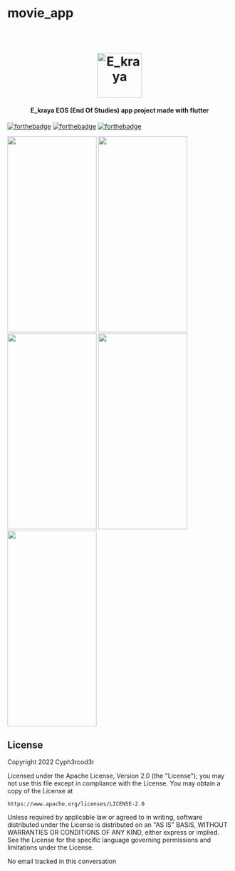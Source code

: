 # movie_app

<h1 align="center">
  <br>
  <a href="https://github.com/AbderrazakOuldlhadj/movie_app"><img src="https://github.com/AbderrazakOuldlhadj/movie_app/blob/main/assets/icons/app_icon.png" alt="E_kraya" width="100"></a>
 
</h1>
 
<h4 align="center">E_kraya  EOS (End Of Studies) app project made with flutter</h4>
 
[![forthebadge](https://forthebadge.com/images/badges/built-for-android.svg)](https://forthebadge.com) [![forthebadge](https://forthebadge.com/images/badges/open-source.svg)](https://forthebadge.com) [![forthebadge](https://forthebadge.com/images/badges/contains-tasty-spaghetti-code.svg)](https://forthebadge.com)
 
<p>
<img src="https://raw.githubusercontent.com/Belveloper/e_kraya/master/Screenshot_20220926-193133.jpg" width="200" height="440"/>
<img src="https://raw.githubusercontent.com/Belveloper/e_kraya/master/Screenshot_20220926-193141.jpg" width="200" height="440"/>
<img src="https://raw.githubusercontent.com/Belveloper/e_kraya/master/Screenshot_20220926-193138.jpg" width="200" height="440"/>
<img src="https://raw.githubusercontent.com/Belveloper/e_kraya/e3c3b8d574d9c0a0a36aa6bd487a448b98a5c3d5/Screenshot_20220927-000202.jpg" width="200" height="440"/>
<img src="https://raw.githubusercontent.com/Belveloper/e_kraya/e3c3b8d574d9c0a0a36aa6bd487a448b98a5c3d5/Screenshot_20220927-000217.jpg" width="200" height="440"/>


</p>
 
## License
 
<p>
Copyright 2022 Cyph3rcod3r
 
Licensed under the Apache License, Version 2.0 (the "License");
you may not use this file except in compliance with the License.
You may obtain a copy of the License at
 
    https://www.apache.org/licenses/LICENSE-2.0
 
Unless required by applicable law or agreed to in writing, software
distributed under the License is distributed on an "AS IS" BASIS,
WITHOUT WARRANTIES OR CONDITIONS OF ANY KIND, either express or implied.
See the License for the specific language governing permissions and
limitations under the License.
</p> 

No email tracked in this conversation
